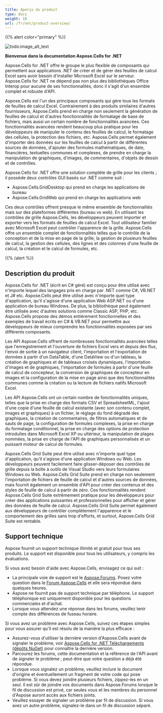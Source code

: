 ```yaml
---
title: Aperçu du produit
type: docs
weight: 10
url: /fr/net/product-overview/
---
```


{{% alert color="primary" %}} 

![todo:image_alt_text](product-overview_1.png)

**Bienvenue dans la documentation Aspose.Cells for .NET**

Aspose.Cells for .NET offre le groupe le plus flexible de composants qui permettent aux applications .NET de créer et de gérer des feuilles de calcul Excel sans avoir besoin d'installer Microsoft Excel sur le serveur. Aspose.Cells for .NET ne dépend pas non plus des bibliothèques Office Interop pour aucune de ses fonctionnalités, donc il s'agit d'un ensemble complet et robuste d'API.

Aspose.Cells est l'un des principaux composants qui gère tous les formats de feuilles de calcul Excel. Contrairement à des produits similaires d'autres fournisseurs, Aspose.Cells prend en charge non seulement la génération de feuilles de calcul et d'autres fonctionnalités de formatage de base de fichiers, mais aussi un certain nombre de fonctionnalités avancées. Ces fonctionnalités avancées rendent beaucoup plus pratique pour les développeurs de manipuler le contenu des feuilles de calcul, le formatage des cellules, la protection des fichiers, etc. Aspose.Cells permet également d'importer des données sur les feuilles de calcul à partir de différentes sources de données, d'ajouter des formules mathématiques, de date, financières, textuelles communes et complexes, de prendre en charge la manipulation de graphiques, d'images, de commentaires, d'objets de dessin et de contrôles.

Aspose.Cells for .NET offre une solution complète de grille pour les clients ; il possède deux contrôles GUI basés sur .NET comme suit :

- Aspose.Cells.GridDesktop qui prend en charge les applications de bureau
- Aspose.Cells.GridWeb qui prend en charge les applications web

Ces deux contrôles offrent presque le même ensemble de fonctionnalités mais sur des plateformes différentes (bureau vs web). En utilisant les contrôles de grille Aspose.Cells, les développeurs peuvent importer et exporter vers les formats de feuilles de calcul Excel. Tout utilisateur familier avec Microsoft Excel peut contrôler l'apparence de la grille. Aspose.Cells offre un ensemble complet de fonctionnalités telles que le contrôle de la conception et de la mise en page de la grille, la gestion de plusieurs feuilles de calcul, la gestion des cellules, des lignes et des colonnes d'une feuille de calcul, la création et le calcul de formules, etc.

{{% /alert %}} 
## **Description du produit**
Aspose.Cells for .NET (écrit en C# géré) est conçu pour être utilisé avec n'importe lequel des langages pris en charge par .NET comme C#, VB.NET et J# etc. Aspose.Cells peut être utilisé avec n'importe quel type d'application, qu'il s'agisse d'une application Web ASP.NET ou d'une application de bureau Windows. De plus, la bibliothèque peut également être utilisée avec d'autres solutions comme Classic ASP, PHP, etc. Aspose.Cells propose des démos entièrement fonctionnelles et des exemples de travail écrits en C# & VB.NET pour permettre aux développeurs de mieux comprendre les fonctionnalités exposées par ses différents composants.

Les API Aspose.Cells offrent de nombreuses fonctionnalités avancées telles que l'enregistrement et l'ouverture de fichiers Excel vers et depuis des flux, l'envoi de sortie à un navigateur client, l'importation et l'exportation de données à partir d'un DataTable, d'une DataView ou d'un tableau, la création de graphiques et de tableaux croisés dynamiques, l'importation d'images et de graphiques, l'importation de formules à partir d'une feuille de calcul de concepteur, la conversion de graphiques de concepteur en images et la configuration de la mise en page ainsi que des fonctionnalités communes comme la création ou la lecture de fichiers natifs Microsoft Excel.

Les API Aspose.Cells ont un certain nombre de fonctionnalités uniques, telles que la prise en charge des formats CSV et SpreadsheetML, l'ajout d'une copie d'une feuille de calcul existante (avec son contenu complet, images et graphiques) à un fichier, le réglage du fond dégradé des graphiques, la création de commentaires, de filtres automatiques et de sauts de page, la configuration de formules complexes, la prise en charge du formatage conditionnel, la prise en charge des options de protection introduites dans Microsoft Excel XP ou ultérieur, la manipulation de plages nommées, la prise en charge de l'API de graphiques personnalisés et un puissant moteur de calcul de formules.

Aspose.Cells Grid Suite peut être utilisé avec n'importe quel type d'application, qu'il s'agisse d'une application Windows ou Web. Les développeurs peuvent facilement faire glisser-déposer des contrôles de grille depuis la boîte à outils de Visual Studio vers leurs formulaires Windows ou Web. Aspose.Cells Grid Suite prend en charge non seulement l'importation de fichiers de feuille de calcul et d'autres sources de données, mais fournit également un ensemble d'API pour créer des contenus et des styles de feuille de calcul à partir de zéro. Ces fonctionnalités rendent Aspose.Cells Grid Suite extrêmement pratique pour les développeurs pour créer des applications puissantes et professionnelles pour afficher et gérer des données de feuille de calcul. Aspose.Cells Grid Suite permet également aux développeurs de contrôler complètement l'apparence et le comportement des grilles sans trop d'efforts, et surtout, Aspose.Cells Grid Suite est rentable.
## **Support technique**
Aspose fournit un support technique illimité et gratuit pour tous ses produits. Le support est disponible pour tous les utilisateurs, y compris les évaluations.

Si vous avez besoin d'aide avec Aspose.Cells, envisagez ce qui suit :

- La principale voie de support est le [Aspose.Forums](https://forum.aspose.com). Posez votre question dans le [Forum Aspose.Cells](https://forum.aspose.com/c/cells/9) et elle sera répondue dans quelques heures.
- Aspose ne fournit pas de support technique par téléphone. Le support téléphonique est uniquement disponible pour les questions commerciales et d'achat.
- Lorsque vous attendez une réponse dans les forums, veuillez tenir compte des différences de fuseau horaire.

Si vous avez un problème avec Aspose.Cells, suivez ces étapes simples pour vous assurer qu'il est résolu de la manière la plus efficace :

- Assurez-vous d'utiliser la dernière version d'Aspose.Cells avant de signaler le problème, voir [Aspose.Cells for .NET Téléchargements (dépôts NuGet)](https://www.nuget.org/packages/Aspose.Cells) pour connaître la dernière version.
- Parcourez les forums, cette documentation et la référence de l'API avant de signaler le problème ; peut-être que votre question a déjà été répondue.
- Lorsque vous signalez un problème, veuillez inclure le document d'origine et éventuellement un fragment de votre code qui pose problème. Si vous devez joindre plusieurs fichiers, zippez-les en un seul. Il est sûr de joindre vos documents dans Aspose.Forums lorsque le fil de discussion est privé, car seules vous et les membres du personnel d'Aspose auront accès aux fichiers joints.
- Veuillez essayer de signaler un problème par fil de discussion. Si vous avez un autre problème, signalez-le dans un fil de discussion séparé.
